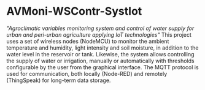 # AVMoni-WSContr-SystIot
*"Agroclimatic variables monitoring system and control of water supply for urban and peri-urban agriculture applying IoT technologies"*
This project uses a set of wireless nodes (NodeMCU) to monitor the ambient temperature and humidity, light intensity and soil moisture, in addition to the water level in the reservoir or tank. Likewise, the system allows controlling the supply of water or irrigation, manually or automatically with thresholds configurable by the user from the graphical interface. The MQTT protocol is used for communication, both locally (Node-RED) and remotely (ThingSpeak) for long-term data storage.
